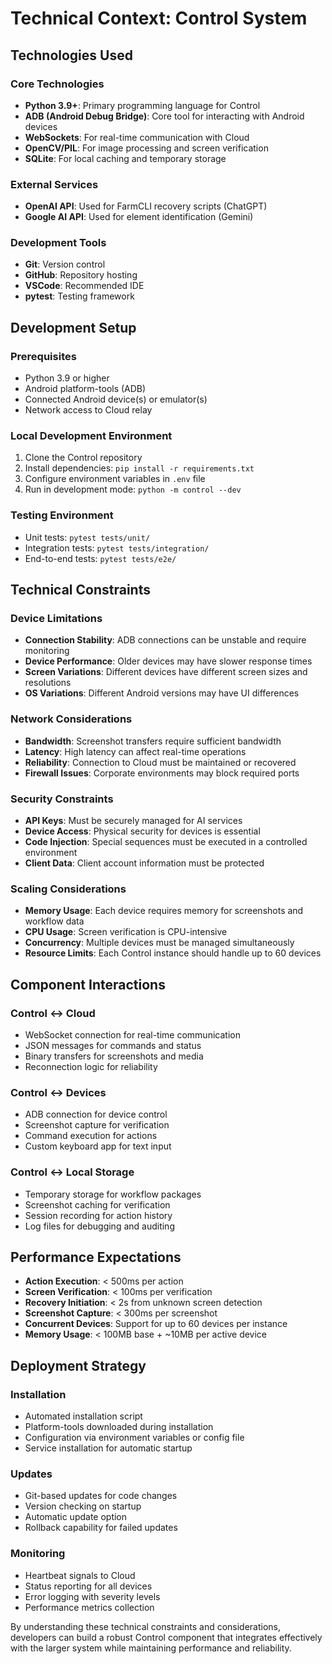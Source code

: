# Technical Context: Control System

## Technologies Used

### Core Technologies

- **Python 3.9+**: Primary programming language for Control
- **ADB (Android Debug Bridge)**: Core tool for interacting with Android devices
- **WebSockets**: For real-time communication with Cloud
- **OpenCV/PIL**: For image processing and screen verification
- **SQLite**: For local caching and temporary storage

### External Services

- **OpenAI API**: Used for FarmCLI recovery scripts (ChatGPT)
- **Google AI API**: Used for element identification (Gemini)

### Development Tools

- **Git**: Version control
- **GitHub**: Repository hosting
- **VSCode**: Recommended IDE
- **pytest**: Testing framework

## Development Setup

### Prerequisites

- Python 3.9 or higher
- Android platform-tools (ADB)
- Connected Android device(s) or emulator(s)
- Network access to Cloud relay

### Local Development Environment

1. Clone the Control repository
2. Install dependencies: `pip install -r requirements.txt`
3. Configure environment variables in `.env` file
4. Run in development mode: `python -m control --dev`

### Testing Environment

- Unit tests: `pytest tests/unit/`
- Integration tests: `pytest tests/integration/`
- End-to-end tests: `pytest tests/e2e/`

## Technical Constraints

### Device Limitations

- **Connection Stability**: ADB connections can be unstable and require monitoring
- **Device Performance**: Older devices may have slower response times
- **Screen Variations**: Different devices have different screen sizes and resolutions
- **OS Variations**: Different Android versions may have UI differences

### Network Considerations

- **Bandwidth**: Screenshot transfers require sufficient bandwidth
- **Latency**: High latency can affect real-time operations
- **Reliability**: Connection to Cloud must be maintained or recovered
- **Firewall Issues**: Corporate environments may block required ports

### Security Constraints

- **API Keys**: Must be securely managed for AI services
- **Device Access**: Physical security for devices is essential
- **Code Injection**: Special sequences must be executed in a controlled environment
- **Client Data**: Client account information must be protected

### Scaling Considerations

- **Memory Usage**: Each device requires memory for screenshots and workflow data
- **CPU Usage**: Screen verification is CPU-intensive
- **Concurrency**: Multiple devices must be managed simultaneously
- **Resource Limits**: Each Control instance should handle up to 60 devices

## Component Interactions

### Control ↔ Cloud

- WebSocket connection for real-time communication
- JSON messages for commands and status
- Binary transfers for screenshots and media
- Reconnection logic for reliability

### Control ↔ Devices

- ADB connection for device control
- Screenshot capture for verification
- Command execution for actions
- Custom keyboard app for text input

### Control ↔ Local Storage

- Temporary storage for workflow packages
- Screenshot caching for verification
- Session recording for action history
- Log files for debugging and auditing

## Performance Expectations

- **Action Execution**: < 500ms per action
- **Screen Verification**: < 100ms per verification
- **Recovery Initiation**: < 2s from unknown screen detection
- **Screenshot Capture**: < 300ms per screenshot
- **Concurrent Devices**: Support for up to 60 devices per instance
- **Memory Usage**: < 100MB base + ~10MB per active device

## Deployment Strategy

### Installation

- Automated installation script
- Platform-tools downloaded during installation
- Configuration via environment variables or config file
- Service installation for automatic startup

### Updates

- Git-based updates for code changes
- Version checking on startup
- Automatic update option
- Rollback capability for failed updates

### Monitoring

- Heartbeat signals to Cloud
- Status reporting for all devices
- Error logging with severity levels
- Performance metrics collection

By understanding these technical constraints and considerations, developers can build a robust Control component that integrates effectively with the larger system while maintaining performance and reliability.
